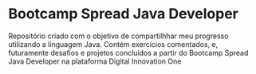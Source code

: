 # Bootcamp Spread Java Developer

Repositório criado com o objetivo de compartilhhar meu progresso utilizando a linguagem Java. Contém exercícios comentados, e, futuramente desafios e projetos concluídos a partir do Bootcamp Spread Java Developer na plataforma Digital Innovation One
